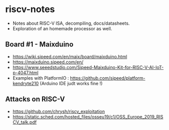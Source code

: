# riscv-notes
- Notes about RISC-V ISA, decompiling, docs/datasheets.
- Exploration of an homemade processor as well.

## Board #1 - Maixduino
- https://wiki.sipeed.com/en/maix/board/maixduino.html
- https://maixduino.sipeed.com/en/
- https://www.seeedstudio.com/Sipeed-Maixduino-Kit-for-RISC-V-AI-IoT-p-4047.html
- Examples with PlatformIO : https://github.com/sipeed/platform-kendryte210
(Arduino IDE judt works fine !)

## Attacks on RISC-V
- https://github.com/chrysh/riscv_exploitation
- https://static.sched.com/hosted_files/osseu19/c1/OSS_Europe_2019_RISCV_talk.pdf

